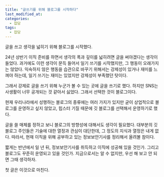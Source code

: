 ```yaml
---
title: "글쓰기를 위해 블로그를 시작하다"
last_modified_at:
categories:
  - 잡담
tags:
  - 잡담
---
```


글을 쓰고 생각을 넓히기 위해 블로그를 시작했다.

24년 상반기 이직 준비를 하면서 생각의 폭과 깊이를 넓히려면 글을 써야겠다는 생각이 들었다. 과거에도 이런 생각이 문득 들어서 일기 쓰기를 시작했지만, 그 행동이 오래가지는 않았다. 익숙하지 않은 행동을 습관으로 바꾸기 위해서는 강제성이 있거나 재미를 느껴야 하는데, 일기 쓰기는 재미는 있었지만 강제성이 부족했던 탓이다.

그래서 강제로 글을 쓰기 위해 누군가 볼 수 있는 곳에 글을 쓰기로 했다. 하지만 SNS는 사생활이 너무 공개되는 것 같아서 싫었다. 그래서 선택한 것이 블로그이다.

현재 우리나라에서 성행하는 블로그의 종류에는 여러 가지가 있지만 굳이 상업적으로 블로그를 운영하고 싶지 않았고, 힙스터 기질 때문에 깃 블로그를 선택해서 운영하기로 했다.

글을 쓸 매체를 정하고 보니 블로그의 방향성에 대해서도 생각이 필요했다. 대부분의 깃 블로그 주인들은 기술에 대한 열정과 관심이 대단한데, 그 정도의 지식과 열정은 내게 없다. 따라서, 현재 이직을 위해 공부하고 있는 정보보안기사를 정리해서 올려볼 참이다. 

짧게는 반년에서 일 년 뒤, 정보보안기사를 취득하고 이직에 성공해 있을 것인가. 그리고 블로그도 꾸준히 운영되고 있을 것인가. 지금으로서는 알 수 없지만, 우선 해 보고 안 되면 그때 생각하자.

첫 글은 이것으로 마친다.